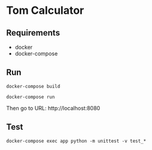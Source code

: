 # Tom Calculator

## Requirements

- docker
- docker-compose

## Run

```
docker-compose build
```
```
docker-compose run
```

Then go to URL: http://localhost:8080

## Test

```
docker-compose exec app python -m unittest -v test_*
```
